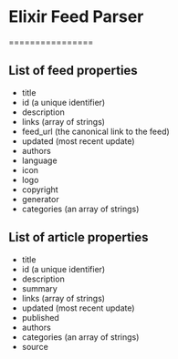 # Elixir Feed Parser
================

## List of feed properties
* title
* id (a unique identifier)
* description
* links (array of strings)
* feed_url (the canonical link to the feed)
* updated (most recent update)
* authors
* language
* icon
* logo
* copyright
* generator
* categories (an array of strings)

## List of article properties
* title
* id (a unique identifier)
* description
* summary
* links (array of strings)
* updated (most recent update)
* published
* authors
* categories (an array of strings)
* source
